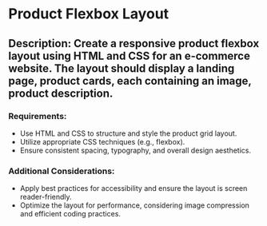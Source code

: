 # Product Flexbox Layout

## Description: Create a responsive product flexbox layout using HTML and CSS for an e-commerce website. The layout should display a landing page, product cards, each containing an image, product description.

### Requirements:

* Use HTML and CSS to structure and style the product grid layout.
* Utilize appropriate CSS techniques (e.g., flexbox).
* Ensure consistent spacing, typography, and overall design aesthetics.

### Additional Considerations:

* Apply best practices for accessibility and ensure the layout is screen reader-friendly.
* Optimize the layout for performance, considering image compression and efficient coding practices.
